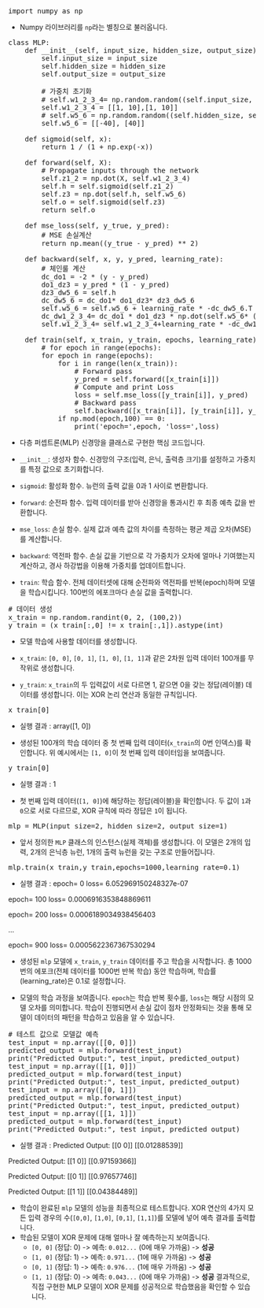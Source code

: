 <pre>
import numpy as np
</pre>

- Numpy 라이브러리를 `np`라는 별칭으로 불러옵니다. 

<pre>
class MLP:
    def __init__(self, input_size, hidden_size, output_size):
        self.input_size = input_size
        self.hidden_size = hidden_size
        self.output_size = output_size

        # 가중치 초기화
        # self.w1_2_3_4= np.random.random((self.input_size, self.hidden_size))
        self.w1_2_3_4 = [[1, 10],[1, 10]]
        # self.w5_6 = np.random.random((self.hidden_size, self.output_size))
        self.w5_6 = [[-40], [40]]

    def sigmoid(self, x):
        return 1 / (1 + np.exp(-x))

    def forward(self, X):
        # Propagate inputs through the network
        self.z1_2 = np.dot(X, self.w1_2_3_4)
        self.h = self.sigmoid(self.z1_2)
        self.z3 = np.dot(self.h, self.w5_6)
        self.o = self.sigmoid(self.z3)
        return self.o

    def mse_loss(self, y_true, y_pred):
        # MSE 손실계산
        return np.mean((y_true - y_pred) ** 2)

    def backward(self, x, y, y_pred, learning_rate):
        # 체인룰 계산
        dc_do1 = -2 * (y - y_pred)
        do1_dz3 = y_pred * (1 - y_pred)
        dz3_dw5_6 = self.h
        dc_dw5_6 = dc_do1* do1_dz3* dz3_dw5_6
        self.w5_6 = self.w5_6 + learning_rate * -dc_dw5_6.T                 # 2 x 1
        dc_dw1_2_3_4= dc_do1 * do1_dz3 * np.dot(self.w5_6* (self.h * (1 - self.h)).T,x)
        self.w1_2_3_4= self.w1_2_3_4+learning_rate * -dc_dw1_2_3_4.T

    def train(self, x_train, y_train, epochs, learning_rate):
        # for epoch in range(epochs):
        for epoch in range(epochs):
            for i in range(len(x_train)):
                # Forward pass
                y_pred = self.forward([x_train[i]])
                # Compute and print Loss
                loss = self.mse_loss([y_train[i]], y_pred)
                # Backward pass
                self.backward([x_train[i]], [y_train[i]], y_pred, learning_rate)
            if np.mod(epoch,100) == 0:
                print('epoch=',epoch, 'loss=',loss)
</pre>
- 다층 퍼셉트론(MLP) 신경망을 클래스로 구현한 핵심 코드입니다.
  
- `__init__`: 생성자 함수. 신경망의 구조(입력, 은닉, 출력층 크기)를 설정하고 가중치를 특정 값으로 초기화합니다.
  
- `sigmoid`: 활성화 함수. 뉴런의 출력 값을 0과 1 사이로 변환합니다.
  
- `forward`: 순전파 함수. 입력 데이터를 받아 신경망을 통과시킨 후 최종 예측 값을 반환합니다.
  
- `mse_loss`: 손실 함수. 실제 값과 예측 값의 차이를 측정하는 평균 제곱 오차(MSE)를 계산합니다.
  
- `backward`: 역전파 함수. 손실 값을 기반으로 각 가중치가 오차에 얼마나 기여했는지 계산하고, 경사 하강법을 이용해 가중치를 업데이트합니다.
  
- `train`: 학습 함수. 전체 데이터셋에 대해 순전파와 역전파를 반복(epoch)하며 모델을 학습시킵니다. 100번의 에포크마다 손실 값을 출력합니다.
  
<pre>
# 데이터 생성
x_train = np.random.randint(0, 2, (100,2))
y_train = (x_train[:,0] != x_train[:,1]).astype(int)
</pre>


- 모델 학습에 사용할 데이터를 생성합니다.
  
- `x_train`: `[0, 0]`, `[0, 1]`, `[1, 0]`, `[1, 1]`과 같은 2차원 입력 데이터 100개를 무작위로 생성합니다.
  
- `y_train`: `x_train`의 두 입력값이 서로 다르면 1, 같으면 0을 갖는 정답(레이블) 데이터를 생성합니다. 이는 XOR 논리 연산과 동일한 규칙입니다.
  

<pre>
x_train[0]
</pre>

- 실행 결과 : array([1, 0])
  
- 생성된 100개의 학습 데이터 중 첫 번째 입력 데이터(`x_train`의 0번 인덱스)를 확인합니다. 위 예시에서는 `[1, 0]`이 첫 번째 입력 데이터임을 보여줍니다.

<pre>
y_train[0]
</pre>

- 실행 결과 : 1

- 첫 번째 입력 데이터(`[1, 0]`)에 해당하는 정답(레이블)을 확인합니다. 두 값이 `1`과 `0`으로 서로 다르므로, XOR 규칙에 따라 정답은 `1`이 됩니다.

<pre>
mlp = MLP(input_size=2, hidden_size=2, output_size=1)
</pre>

- 앞서 정의한 `MLP` 클래스의 인스턴스(실제 객체)를 생성합니다. 이 모델은 2개의 입력, 2개의 은닉층 뉴런, 1개의 출력 뉴런을 갖는 구조로 만들어집니다.

<pre>
mlp.train(x_train,y_train,epochs=1000,learning_rate=0.1)
</pre>

- 실행 결과 :
epoch= 0 loss= 6.052969150248327e-07

epoch= 100 loss= 0.0006916353848869611

epoch= 200 loss= 0.0006189034938456403

...

epoch= 900 loss= 0.0005622367367530294

- 생성된 `mlp` 모델에 `x_train`, `y_train` 데이터를 주고 학습을 시작합니다. 총 1000번의 에포크(전체 데이터를 1000번 반복 학습) 동안 학습하며, 학습률(learning_rate)은 0.1로 설정합니다.
  
- 모델의 학습 과정을 보여줍니다. `epoch`는 학습 반복 횟수를, `loss`는 해당 시점의 모델 오차를 의미합니다. 학습이 진행되면서 손실 값이 점차 안정화되는 것을 통해 모델이 데이터의 패턴을 학습하고 있음을 알 수 있습니다.

<pre>
# 테스트 값으로 모델값 예측
test_input = np.array([[0, 0]])
predicted_output = mlp.forward(test_input)
print("Predicted Output:", test_input, predicted_output)
test_input = np.array([[1, 0]])
predicted_output = mlp.forward(test_input)
print("Predicted Output:", test_input, predicted_output)
test_input = np.array([[0, 1]])
predicted_output = mlp.forward(test_input)
print("Predicted Output:", test_input, predicted_output)
test_input = np.array([[1, 1]])
predicted_output = mlp.forward(test_input)
print("Predicted Output:", test_input, predicted_output)
</pre>

- 실행 결과 :
Predicted Output: [[0 0]] [[0.01288539]]

Predicted Output: [[1 0]] [[0.97159366]]

Predicted Output: [[0 1]] [[0.97657746]]

Predicted Output: [[1 1]] [[0.04384489]]

- 학습이 완료된 `mlp` 모델의 성능을 최종적으로 테스트합니다. XOR 연산의 4가지 모든 입력 경우의 수(`[0,0]`, `[1,0]`, `[0,1]`, `[1,1]`)를 모델에 넣어 예측 결과를 출력합니다.
- 학습된 모델이 XOR 문제에 대해 얼마나 잘 예측하는지 보여줍니다.
    - `[0, 0]` (정답: 0) -> 예측: `0.012...` (0에 매우 가까움) -> **성공**
    - `[1, 0]` (정답: 1) -> 예측: `0.971...` (1에 매우 가까움) -> **성공**
    - `[0, 1]` (정답: 1) -> 예측: `0.976...` (1에 매우 가까움) -> **성공**
    - `[1, 1]` (정답: 0) -> 예측: `0.043...` (0에 매우 가까움) -> **성공**
    결과적으로, 직접 구현한 MLP 모델이 XOR 문제를 성공적으로 학습했음을 확인할 수 있습니다.
